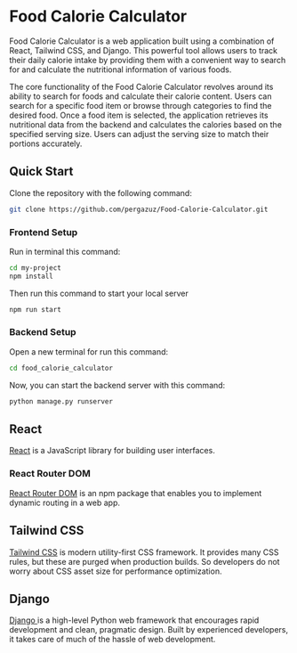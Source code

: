 # Food Calorie Calculator

Food Calorie Calculator is a web application built using a combination of React, Tailwind CSS, and Django. This powerful tool allows users to track their daily calorie intake by providing them with a convenient way to search for and calculate the nutritional information of various foods.

The core functionality of the Food Calorie Calculator revolves around its ability to search for foods and calculate their calorie content. Users can search for a specific food item or browse through categories to find the desired food. Once a food item is selected, the application retrieves its nutritional data from the backend and calculates the calories based on the specified serving size. Users can adjust the serving size to match their portions accurately.

## Quick Start

Clone the repository with the following command:

```bash
git clone https://github.com/pergazuz/Food-Calorie-Calculator.git
```

### Frontend Setup
Run in terminal this command:

```bash
cd my-project
npm install
```

Then run this command to start your local server

```bash
npm run start
```

### Backend Setup
Open a new terminal for run this command:

```bash
cd food_calorie_calculator
```

Now, you can start the backend server with this command:

```bash
python manage.py runserver
```


## React

[React](https://es.reactjs.org) is a JavaScript library for building user interfaces.

### React Router DOM

[React Router DOM](https://reactrouter.com) is an npm package that enables you to implement dynamic routing in a web app.


## Tailwind CSS

[Tailwind CSS](https://tailwindcss.com) is modern utility-first CSS framework. It provides many CSS rules, but these are purged when production builds. So developers do not worry about CSS asset size for performance optimization.


## Django 

[Django ](https://www.djangoproject.com/) is a high-level Python web framework that encourages rapid development and clean, pragmatic design. Built by experienced developers, it takes care of much of the hassle of web development.